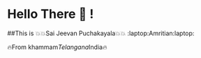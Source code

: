 # Hello There :wave: !
##This is :boom::boom:Sai Jeevan Puchakayala:boom::boom:
:laptop:Amritian:laptop:

:fire:From khammam*Telangana*India:fire:
